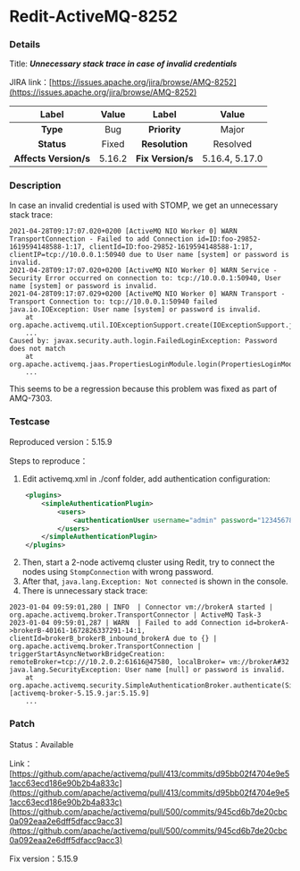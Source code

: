# Redit-ActiveMQ-8252

### Details

Title: ***Unnecessary stack trace in case of invalid credentials***

JIRA link：[https://issues.apache.org/jira/browse/AMQ-8252](https://issues.apache.org/jira/browse/AMQ-8252)

|         Label         | Value  |      Label      |  Value   |
|:---------------------:|:------:|:---------------:|:--------:|
|       **Type**        |    Bug     |  **Priority**     |    Major       |
|      **Status**       |   Fixed    | **Resolution**    |   Resolved     |
| **Affects Version/s** |   5.16.2   | **Fix Version/s** | 5.16.4, 5.17.0 |

### Description

In case an invalid credential is used with STOMP, we get an unnecessary stack trace:

```
2021-04-28T09:17:07.020+0200 [ActiveMQ NIO Worker 0] WARN TransportConnection - Failed to add Connection id=ID:foo-29852-1619594148588-1:17, clientId=ID:foo-29852-1619594148588-1:17, clientIP=tcp://10.0.0.1:50940 due to User name [system] or password is invalid.
2021-04-28T09:17:07.020+0200 [ActiveMQ NIO Worker 0] WARN Service - Security Error occurred on connection to: tcp://10.0.0.1:50940, User name [system] or password is invalid.
2021-04-28T09:17:07.029+0200 [ActiveMQ NIO Worker 0] WARN Transport - Transport Connection to: tcp://10.0.0.1:50940 failed
java.io.IOException: User name [system] or password is invalid.
	at org.apache.activemq.util.IOExceptionSupport.create(IOExceptionSupport.java:40)
	...
Caused by: javax.security.auth.login.FailedLoginException: Password does not match
	at org.apache.activemq.jaas.PropertiesLoginModule.login(PropertiesLoginModule.java:95)
	...
```

This seems to be a regression because this problem was fixed as part of AMQ-7303.

### Testcase

Reproduced version：5.15.9

Steps to reproduce：
1. Edit activemq.xml in ./conf folder, add authentication configuration:

```xml
    <plugins>
        <simpleAuthenticationPlugin>
            <users>
                <authenticationUser username="admin" password="12345678" groups="users,admins"/>
            </users>
        </simpleAuthenticationPlugin>
    </plugins>
```

2. Then, start a 2-node activemq cluster using Redit, try to connect the nodes using `StompConnection` with wrong password.
3. After that, `java.lang.Exception: Not connected` is shown in the console.
4. There is unnecessary stack trace:

```
2023-01-04 09:59:01,280 | INFO  | Connector vm://brokerA started | org.apache.activemq.broker.TransportConnector | ActiveMQ Task-3
2023-01-04 09:59:01,287 | WARN  | Failed to add Connection id=brokerA->brokerB-40161-1672826337291-14:1, clientId=brokerB_brokerB_inbound_brokerA due to {} | org.apache.activemq.broker.TransportConnection | triggerStartAsyncNetworkBridgeCreation: remoteBroker=tcp:///10.2.0.2:61616@47580, localBroker= vm://brokerA#32
java.lang.SecurityException: User name [null] or password is invalid.
	at org.apache.activemq.security.SimpleAuthenticationBroker.authenticate(SimpleAuthenticationBroker.java:103)[activemq-broker-5.15.9.jar:5.15.9]
	...
```

### Patch 

Status：Available

Link：[https://github.com/apache/activemq/pull/413/commits/d95bb02f4704e9e51acc63ecd186e90b2b4a833c](https://github.com/apache/activemq/pull/413/commits/d95bb02f4704e9e51acc63ecd186e90b2b4a833c) [https://github.com/apache/activemq/pull/500/commits/945cd6b7de20cbc0a092eaa2e6dff5dfacc9acc3](https://github.com/apache/activemq/pull/500/commits/945cd6b7de20cbc0a092eaa2e6dff5dfacc9acc3)

Fix version：5.15.9
